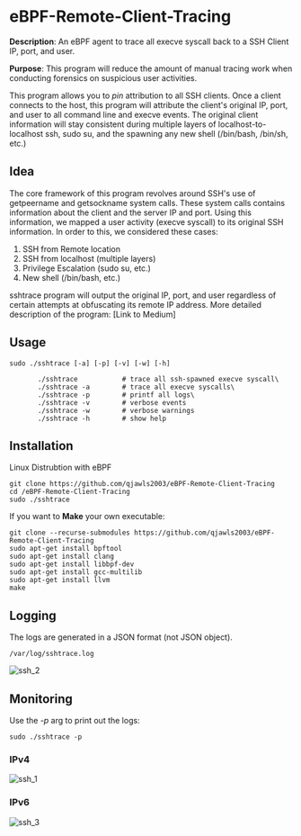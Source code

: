 # eBPF-Remote-Client-Tracing
**Description**: An eBPF agent to trace all execve syscall back to a SSH Client IP, port, and user.

**Purpose**: This program will reduce the amount of manual tracing work when conducting forensics on suspicious user activities.

This program allows you to *pin* attribution to all SSH clients. Once a client connects to the host, this program will attribute the client's original IP, port, and user to all command line and execve events.
The original client information will stay consistent during multiple layers of localhost-to-localhost ssh, sudo su, and the spawning any new shell (/bin/bash, /bin/sh, etc.)

## Idea

The core framework of this program revolves around SSH's use of getpeername and getsockname system calls. These system calls contains information about the client and the server IP and port. Using this information, we mapped a user activity (execve syscall) to its original SSH information. 
In order to this, we considered these cases:
1. SSH from Remote location
2. SSH from localhost (multiple layers)
3. Privilege Escalation (sudo su, etc.)
4. New shell (/bin/bash, etc.)

sshtrace program will output the original IP, port, and user regardless of certain attempts at obfuscating its remote IP address. 
More detailed description of the program: [Link to Medium]

## Usage
```
sudo ./sshtrace [-a] [-p] [-v] [-w] [-h]
```
```
       ./sshtrace           # trace all ssh-spawned execve syscall\
       ./sshtrace -a        # trace all execve syscalls\
       ./sshtrace -p        # printf all logs\
       ./sshtrace -v        # verbose events
       ./sshtrace -w        # verbose warnings
       ./sshtrace -h        # show help
```
## Installation

Linux Distrubtion with eBPF
```
git clone https://github.com/qjawls2003/eBPF-Remote-Client-Tracing
cd /eBPF-Remote-Client-Tracing
sudo ./sshtrace
```

If you want to **Make** your own executable:
```
git clone --recurse-submodules https://github.com/qjawls2003/eBPF-Remote-Client-Tracing
sudo apt-get install bpftool
sudo apt-get install clang
sudo apt-get install libbpf-dev
sudo apt-get install gcc-multilib
sudo apt-get install llvm  
make
```

## Logging

The logs are generated in a JSON format (not JSON object).
```
/var/log/sshtrace.log
```
![ssh_2](https://github.com/qjawls2003/eBPF-Remote-Client-Tracing/assets/35247051/3431deea-7363-46cd-9a02-05600919c2bd)

## Monitoring

Use the *-p* arg to print out the logs:
```
sudo ./sshtrace -p
```
### IPv4
![ssh_1](https://github.com/qjawls2003/eBPF-Remote-Client-Tracing/assets/35247051/b326e22a-7ac5-4f98-9535-d18f6d5b02c2)

### IPv6
![ssh_3](https://github.com/qjawls2003/eBPF-Remote-Client-Tracing/assets/35247051/b7bb856a-b762-498f-b2a3-da6df836dc1b)

